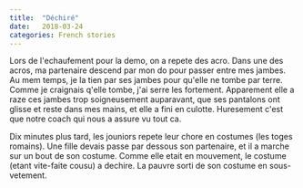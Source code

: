 ```yaml
---
title:  "Déchiré"
date:   2018-03-24
categories: French stories
---
```


Lors de l'echaufement pour la demo, on a repete des acro.
Dans une des acros, ma partenaire descend par mon do pour passer entre mes jambes.
Au mem temps, je la tien par ses jambes pour qu'elle ne tombe par terre.
Comme je craignais q'elle tombe, j'ai serre les fortement.
Apparement elle a raze ces jambes trop soigneusement auparavant, que ses pantalons ont glisse et reste dans mes mains, et elle a fini en culotte.
Huresement c'est que notre coach qui nous a assure vu tout ca.

Dix minutes plus tard, les jouniors repete leur chore en costumes (les toges romains).
Une fille devais passe par dessous son partenaire, et il a marche sur un bout de son costume.
Comme elle etait en mouvement, le costume (etant vite-faite cousu) a dechire.
La pauvre sorti de son costume en sous-vetement.
